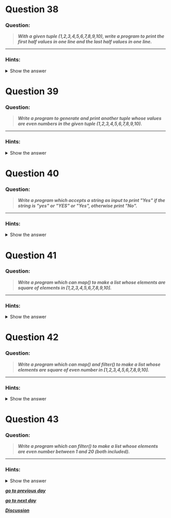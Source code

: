 
</details>

# Question 38

### **Question:**

>***With a given tuple (1,2,3,4,5,6,7,8,9,10), write a program to print the first half values in one line and the last half values in one line.***

----------------------

### Hints:
<details>  <summary>Show the answer</summary>

>***Use [n1:n2] notation to get a slice from a tuple.***

-------------------

**Main Author's Solution: Python 2**
```python
tp = (1,2,3,4,5,6,7,8,9,10)
tp1 = tp[:5]
tp2 = tp[5:]
print tp1
print tp2
```
----------------
**My Solution: Python 3**
```python
tpl = (1,2,3,4,5,6,7,8,9,10)

for i in range(0,5):
    print(tpl[i],end = ' ')
print()
for i in range(5,10):
    print(tpl[i],end = ' ')
```
**OR**
```python
tpl = (1,2,3,4,5,6,7,8,9,10)
lst1,lst2 = [],[]

for i in range(0,5):
    lst1.append(tpl[i])

for i in range(5,10):
    lst2.append(tpl[i])

print(lst1)
print(lst2)
```
**OR**
```python

'''
Solution by: CoffeeBrakeInc
'''

tup = (1, 2, 3, 4, 5, 6, 7, 8, 9, 10)
lt = int(len(tup)/2)
print(tup[:lt], tup[lt:])
```
------------------


</details>

# Question 39

### **Question:**

>***Write a program to generate and print another tuple whose values are even numbers in the given tuple (1,2,3,4,5,6,7,8,9,10).***

----------------------

### Hints:
<details>  <summary>Show the answer</summary>

>***Use "for" to iterate the tuple. Use tuple() to generate a tuple from a list.***

-------------------

**Main Author's Solution: Python 2**
```python
tp = (1,2,3,4,5,6,7,8,9,10)
li = list()
for i in tp:
	if tp[i]%2 == 0:
		li.append(tp[i])

tp2 = tuple(li)
print tp2
```
----------------
**My Solution: Python 3**
```python
tpl = (1,2,3,4,5,6,7,8,9,10)
tpl1 = tuple(i for i in tpl if i%2 == 0)
print(tpl1)
```
**OR**
```python
tpl = (1,2,3,4,5,6,7,8,9,10)
tpl1 = tuple(filter(lambda x : x%2==0,tpl))  # Lambda function returns True if found even element.
                                             # Filter removes data for which function returns False
print(tpl1)
```
----------------


</details>

# Question 40

### **Question:**

>***Write a program which accepts a string as input to print "Yes" if the string is "yes" or "YES" or "Yes", otherwise print "No".***

----------------------

### Hints:
<details>  <summary>Show the answer</summary>
 
>***Use if statement to judge condition.***

-------------------
**Main Author's Solution: Python 2**
```python
s= raw_input()
if s=="yes" or s=="YES" or s=="Yes":
    print "Yes"
else:
    print "No"
```
----------------
**My Solution: Python 3**
```python
s = input()
if s.lower() == 'yes':   # lower function returns all lowercase letters in the string
    print('Yes')
else:
    print("No")
```
----------------


</details>

# Question 41

### **Question:**

>***Write a program which can map() to make a list whose elements are square of elements in [1,2,3,4,5,6,7,8,9,10].***

----------------------

### Hints:
<details>  <summary>Show the answer</summary>
 
>***Use map() to generate a list.Use lambda to define anonymous functions.***

-------------------

**Main Author's Solution: Python 2**
```python
li = [1,2,3,4,5,6,7,8,9,10]
squaredNumbers = map(lambda x: x**2, li)
print squaredNumbers
```
----------------
**My Solution: Python 3**
```python
# No different way of code is written as the requirment is specificly mentioned in problem description

li = [1,2,3,4,5,6,7,8,9,10]
squaredNumbers = map(lambda x: x**2, li)  # returns map type object data
print(list(squaredNumbers))               # converting the object into list
```
--------------


</details>

# Question 42

### **Question:**

>***Write a program which can map() and filter() to make a list whose elements are square of even number in [1,2,3,4,5,6,7,8,9,10].***

----------------------
### Hints:
<details>  <summary>Show the answer</summary>
 
>***Use map() to generate a list.Use filter() to filter elements of a list.Use lambda to define anonymous functions.***

-------------------

**Main Author's Solution: Python 2**
```python
li = [1,2,3,4,5,6,7,8,9,10]
evenNumbers = map(lambda x: x**2, filter(lambda x: x%2==0, li))
print evenNumbers
```
----------------

**My Solution: Python 3**
```python
def even(x):
    return x%2==0

def squer(x):
    return x*x

li = [1,2,3,4,5,6,7,8,9,10]
li = map(squer,filter(even,li))   # first filters number by even number and the apply map() on the resultant elements
print(list(li))
```
---------------

</details>

# Question 43

### **Question:**

>***Write a program which can filter() to make a list whose elements are even number between 1 and 20 (both included).***

----------------------
### Hints:
<details>  <summary>Show the answer</summary>
 
>***Use filter() to filter elements of a list.Use lambda to define anonymous functions.***

-------------------

**Main Author's Solution: Python 2**
```python
evenNumbers = filter(lambda x: x%2==0, range(1,21))
print evenNumbers
```
----------------
**My Solution: Python 3**
```python
def even(x):
    return x%2==0

evenNumbers = filter(even, range(1,21))
print(list(evenNumbers))
```
------------------


</details>

[***go to previous day***](Documentation/../Day_10.md "Day 10")

[***go to next day***](Documentation/../Day_12.md "Day 12")

[***Discussion***](../../../../../issues)
